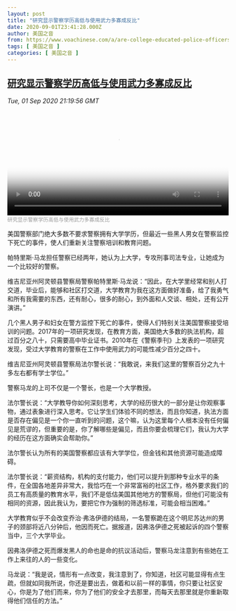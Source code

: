 ```yaml
---
layout: post
title: "研究显示警察学历高低与使用武力多寡成反比"
date: 2020-09-01T23:41:28.000Z
author: 美国之音
from: https://www.voachinese.com/a/are-college-educated-police-officers-less-likely-to-use-force-20200901/5566837.html
tags: [ 美国之音 ]
categories: [ 美国之音 ]
---
```

<!--1599003688000-->
[研究显示警察学历高低与使用武力多寡成反比](https://www.voachinese.com/a/are-college-educated-police-officers-less-likely-to-use-force-20200901/5566837.html)
------

<div>
<div><i>Tue, 01 Sep 2020 21:19:56 GMT</i></div><video poster="https://images.weserv.nl?url=gdb.voanews.com/ac643c5d-1404-4a63-9fd5-cc428faddbdc_tv_r1_s_w900.jpg" src="https://av.voanews.com/Videoroot/Pangeavideo/2020/09/a/ac/ac643c5d-1404-4a63-9fd5-cc428faddbdc_240p.mp4" style="width:100%" controls></video><div><small style="color: #999;">研究显示警察学历高低与使用武力多寡成反比</small></div><p>美国警察部门绝大多数不要求警察拥有大学学历，但最近一些黑人男女在警察监控下死亡的事件，使人们重新关注警察培训和教育问题。</p><p>帕特里斯·马龙担任警察已经两年，她认为上大学，专攻刑事司法专业，让她成为一个比较好的警察。</p><p>维吉尼亚州阿灵顿县警察局警察帕特里斯·马龙说：“因此，在大学里经常和别人打交道，毕业后，能够和社区打交道，大学教育为我在这方面做好准备，给了我勇气和所有我需要的东西，还有耐心，很多的耐心，到外面和人交谈、相处，还有公开演讲。”</p><p>几个黑人男子和妇女在警方监控下死亡的事件，使得人们特别关注美国警察接受培训的问题。2017年的一项研究发现，在教育方面，美国绝大多数的执法机构，超过百分之八十，只需要高中毕业证书。2010年在《警察季刊》上发表的一项研究发现，受过大学教育的警察在工作中使用武力的可能性减少百分之四十。</p><p>维吉尼亚州阿灵顿县警察局法尔警长说：“我敢说，来我们这里的警察百分之九十多左右都有学士学位。”</p><p>警察马龙的上司不仅是一个警长，也是一个大学教授。</p><p>法尔警长说：“大学教导你如何深刻思考，大学的经历很大的一部分是让你观察事物，通过表象进行深入思考。它让学生们体验不同的想法，而且你知道，执法方面是否存在偏见是一个你一直听到的问题，这个嘛，认为这里每个人根本没有任何偏见是荒谬的，但重要的是，你了解哪些是偏见，而且你要会梳理它们，我认为大学的经历在这方面确实会帮助你。”</p><p>法尔警长认为所有的美国警察都应该有大学学位，但金钱和其他资源可能造成障碍。</p><p>法尔警长说：“薪资结构，机构的支付能力，他们可以提升到那种专业水平的条件，在全国各地差异非常大，我恰巧在一个非常富裕的社区工作，格外要求我们的员工有高质量的教育水平，我们不是低估美国其他地方的警察局，但他们可能没有相同的资源，因此我认为，要把它作为强制的筛选标准，可能会相当困难。”</p><p>大学教育似乎不会改变乔治·弗洛伊德的结局，一名警察跪在这个明尼苏达州的男子的颈部将近八分钟后，他因而死亡。据报道，因弗洛伊德之死被起诉的四个警察当中，三个大学毕业。</p><p>因弗洛伊德之死而爆发黑人的命也是命的抗议活动后，警察马龙注意到有些她在工作上来往的人的一些变化。</p><p>马龙说：“我是说，情形有一点改变，我注意到了，你知道，社区可能显得有点生疏，但就如同我所说，你还是要出去，做着和以前一样的事情，你只要让社区安心，你是为了他们而来，你为了他们的安全才去那里，而每天去那里就是你重新取得他们信任的方法。”</p>
</div>
